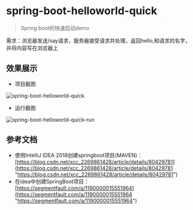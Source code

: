 # spring-boot-helloworld-quick #

> Spring boot的快速启动demo

需求：浏览器发送/say请求，服务器接受请求并处理，返回hello,和请求的名字，并将内容写在浏览器上

## 效果展示 ##
- 项目截图

![spring-boot-helloworld-quick](http://cloudstorage.gotojava.cn/spring-boot-helloworld-quick.png)

- 运行截图

![spring-boot-helloworld-quick-run](http://cloudstorage.gotojava.cn/spring-boot-helloworld-quick-run.png)

## 参考文档 ##
- 使用IntelliJ IDEA 2018创建springboot项目(MAVEN)：[https://blog.csdn.net/xcc_2269861428/article/details/80429781](https://blog.csdn.net/xcc_2269861428/article/details/80429781 "https://blog.csdn.net/xcc_2269861428/article/details/80429781")
- 在idea中创建SpringBoot项目：[https://segmentfault.com/a/1190000015551964](https://segmentfault.com/a/1190000015551964 "https://segmentfault.com/a/1190000015551964")